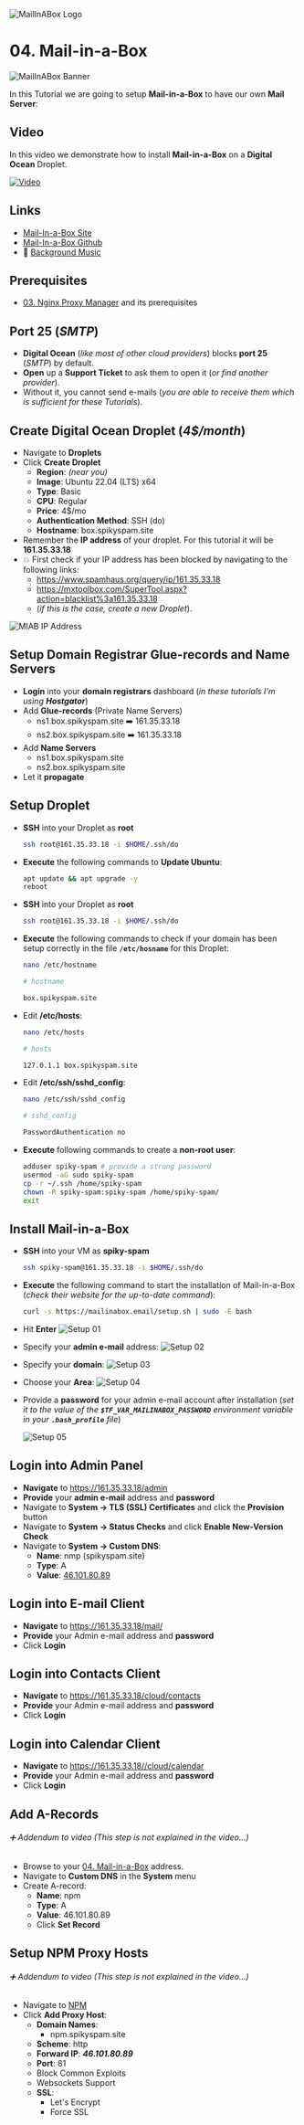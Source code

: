![MailInABox Logo](_assets/images/mailinabox.png)
# 04. Mail-in-a-Box

![MailInABox Banner](_assets/images/mailinabox_banner.png)

In this Tutorial we are going to setup **Mail-in-a-Box** to have our own **Mail Server**:

## Video

In this video we demonstrate how to install **Mail-in-a-Box** on a **Digital Ocean** Droplet.

[![Video](_assets/images/miab-video.png)](https://youtu.be/TwhUXGHdLvg)

## Links

- [Mail-In-a-Box Site](https://mailinabox.email/)
- [Mail-In-a-Box Github](https://github.com/mail-in-a-box/mailinabox)
- 🎺 [Background Music](https://freesound.org/people/Migfus20/sounds/683260)

## Prerequisites

- [03. Nginx Proxy Manager](../03_nginx_proxy_manager/README.md) and its prerequisites

## Port 25 (*SMTP*)

- **Digital Ocean** (*like most of other cloud providers*) blocks **port 25** (*SMTP*) by default.
- **Open** up a **Support Ticket** to ask them to open it (*or find another provider*).
- Without it, you cannot send e-mails (*you are able to receive them which is sufficient for these Tutorials*).

## Create Digital Ocean Droplet (*4$/month*)

- Navigate to **Droplets**
- Click **Create Droplet**
  - **Region**: *(near you)*
  - **Image**: Ubuntu 22.04 (LTS) x64
  - **Type**: Basic
  - **CPU**: Regular
  - **Price**: 4$/mo
  - **Authentication Method**: SSH (do)
  - **Hostname**: box.spikyspam.site
- Remember the **IP address** of your droplet. For this tutorial it will be **161.35.33.18**
- 💥 First check if your IP address has been blocked by navigating to the following links:
  - https://www.spamhaus.org/query/ip/161.35.33.18
  - https://mxtoolbox.com/SuperTool.aspx?action=blacklist%3a161.35.33.18
  - (*if this is the case, create a new Droplet*).

![MIAB IP Address](_assets/images/ip.png)

## Setup Domain Registrar Glue-records and Name Servers

- **Login** into your **domain registrars** dashboard (*in these tutorials I'm using **Hostgator***)
- Add **Glue-records** (Private Name Servers)
  - ns1.box.spikyspam.site ➡️ 161.35.33.18
  - ns2.box.spikyspam.site ➡️ 161.35.33.18
- Add **Name Servers**
  - ns1.box.spikyspam.site
  - ns2.box.spikyspam.site
- Let it **propagate**

## Setup Droplet

- **SSH** into your Droplet as **root**
  ```bash
  ssh root@161.35.33.18 -i $HOME/.ssh/do
  ```

- **Execute** the following commands to **Update Ubuntu**:
  ```bash
  apt update && apt upgrade -y
  reboot
  ```

- **SSH** into your Droplet as **root**
  ```bash
  ssh root@161.35.33.18 -i $HOME/.ssh/do
  ```

- **Execute** the following commands to check if your domain has been setup correctly in the file **`/etc/hosname`** for this Droplet:
  ```bash
  nano /etc/hostname
  ```
  ```bash
  # hostname

  box.spikyspam.site
  ```

- Edit **/etc/hosts**:
  ```bash
  nano /etc/hosts
  ```
  ```bash
  # hosts

  127.0.1.1 box.spikyspam.site
  ```

- Edit **/etc/ssh/sshd_config**:
  ```bash
  nano /etc/ssh/sshd_config
  ```

  ```bash
  # sshd_config

  PasswordAuthentication no
  ```

- **Execute** following commands to create a **non-root user**:
  ```bash
  adduser spiky-spam # provide a strong password
  usermod -aG sudo spiky-spam
  cp -r ~/.ssh /home/spiky-spam
  chown -R spiky-spam:spiky-spam /home/spiky-spam/
  exit
  ```

## Install Mail-in-a-Box

- **SSH** into your VM as **spiky-spam**
  ```bash
  ssh spiky-spam@161.35.33.18 -i $HOME/.ssh/do
  ```

- **Execute** the following command to start the installation of Mail-in-a-Box (*check their website for the up-to-date command*):
  ```bash
  curl -s https://mailinabox.email/setup.sh | sudo -E bash
  ```

- Hit **Enter**
  ![Setup 01](_assets/images/setup_01.png)

- Specify your **admin e-mail** address:
  ![Setup 02](_assets/images/setup_02.png)

- Specify your **domain**:
  ![Setup 03](_assets/images/setup_03.png)

- Choose your **Area**:
  ![Setup 04](_assets/images/setup_04.png)

- Provide a **password** for your admin e-mail account after installation (*set it to the value of the ***`$TF_VAR_MAILINABOX_PASSWORD`*** environment variable in your ***`.bash_profile`*** file*)

  ![Setup 05](_assets/images/setup_05.png)

## Login into Admin Panel

- **Navigate** to https://161.35.33.18/admin
- **Provide** your **admin e-mail** address and **password**
- Navigate to **System → TLS (SSL) Certificates** and click the **Provision** button
- Navigate to **System → Status Checks** and click **Enable New-Version Check**
- Navigate to **System → Custom DNS**:
  - **Name**: nmp (spikyspam.site)
  - **Type**: A
  - **Value**: [46.101.80.89](../03_nginx_proxy_manager/README.md)

## Login into E-mail Client

- **Navigate** to https://161.35.33.18/mail/
- **Provide** your Admin e-mail address and **password**
- Click **Login**

## Login into Contacts Client

- **Navigate** to https://161.35.33.18/cloud/contacts
- **Provide** your Admin e-mail address and **password**
- Click **Login**

## Login into Calendar Client

- **Navigate** to https://161.35.33.18//cloud/calendar
- **Provide** your Admin e-mail address and **password**
- Click **Login**

## Add A-Records

###### ➕ Addendum to video (*This step is not explained in the video...*)

- Browse to your [04. Mail-in-a-Box](../04_mail_in_a_box/README.md) address.
- Navigate to **Custom DNS** in the **System** menu
- Create A-record:
  - **Name**: npm
  - **Type**: A
  - **Value**: 46.101.80.89
  - Click **Set Record**

## Setup NPM Proxy Hosts

###### ➕ Addendum to video (*This step is not explained in the video...*)

- Navigate to [NPM](https://spikyspam.site)
- Click **Add Proxy Host**:
  - **Domain Names**: 
    - npm.spikyspam.site
  - **Scheme**: http
  - **Forward IP**: ***46.101.80.89***
  - **Port**: 81
  - Block Common Exploits
  - Websockets Support
  - **SSL**:
    - Let's Encrypt
    - Force SSL